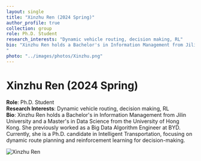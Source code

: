```yaml
---
layout: single
title: "Xinzhu Ren (2024 Spring)"
author_profile: true
collection: group
role: Ph.D. Student
research_interests: "Dynamic vehicle routing, decision making, RL"
bio: "Xinzhu Ren holds a Bachelor's in Information Management from Jilin University and a Master's in Data Science from the University of Hong Kong. She previously worked as a Big Data Algorithm Engineer at BYD. Currently, she is a Ph.D. candidate in Intelligent Transportation, focusing on dynamic route planning and reinforcement learning for decision-making.
"
photo: "../images/photos/Xinzhu.png"
---
```


# Xinzhu Ren (2024 Spring)

**Role**: Ph.D. Student  
**Research Interests**: Dynamic vehicle routing, decision making, RL  
**Bio**: Xinzhu Ren holds a Bachelor's in Information Management from Jilin University and a Master's in Data Science from the University of Hong Kong. She previously worked as a Big Data Algorithm Engineer at BYD. Currently, she is a Ph.D. candidate in Intelligent Transportation, focusing on dynamic route planning and reinforcement learning for decision-making.

![Xinzhu Ren](../images/photos/Xinzhu.jpeg)
